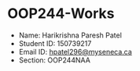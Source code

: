 # OOP244-Works
- Name: Harikrishna Paresh Patel
- Student ID: 150739217
- Email ID: hpatel296@myseneca.ca
- Section: OOP244NAA
